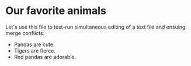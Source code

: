 # Our favorite animals

Let's use this file to test-run simultaneous editing of a text file and ensuing merge conflicts. 

- Pandas are cute.
- Tigers are fierce.
- Red pandas are adorable. 




